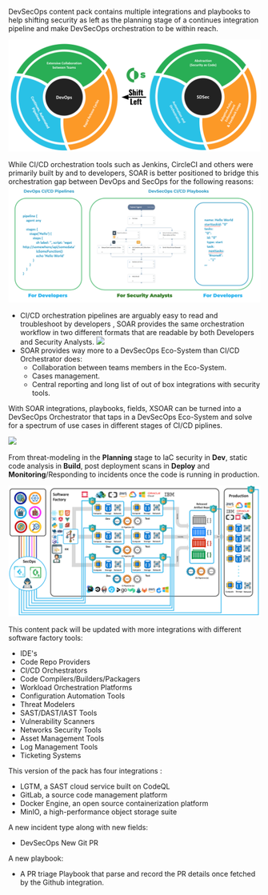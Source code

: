 DevSecOps content pack contains multiple integrations and playbooks to help shifting security as left as the planning stage of a continues integration pipeline and make DevSecOps orchestration to be within reach.

![](readme_images/Inspiration.png)

While CI/CD orchestration tools such as Jenkins, CircleCI and others were primarily built by and to developers, SOAR is better positioned to bridge this orchestration gap between DevOps and SecOps for the following reasons:
![](readme_images/Playbooks.png)
* CI/CD orchestration pipelines are arguably easy to read and troubleshoot by developers , SOAR provides the same orchestration workflow in two different formats that are readable by both Developers and Security Analysts.
![](readme_images/SOAR%20Features.png)
* SOAR provides way more to a DevSecOps Eco-System than CI/CD Orchestrator does:
    * Collaboration between teams members in the Eco-System.
    * Cases management.
    * Central reporting and long list of out of box integrations with security tools.

With SOAR integrations, playbooks, fields, XSOAR can be turned into a DevSecOps Orchestrator that taps in a DevSecOps Eco-System and solve for a spectrum of use cases in different stages of CI/CD piplines.

![](readme_images/DevOps%20Services.png)

From threat-modeling in the **Planning** stage to IaC security in **Dev**, static code analysis in **Build**, post deployment scans in **Deploy** and **Monitoring**/Responding to incidents once the code is running in production.

![](readme_images/Architecture.png)

This content pack will be updated with more integrations with different software factory tools:

- IDE's 
- Code Repo Providers
- CI/CD Orchestrators
- Code Compilers/Builders/Packagers
- Workload Orchestration Platforms
- Configuration Automation Tools
- Threat Modelers
- SAST/DAST/IAST Tools
- Vulnerability Scanners
- Networks Security Tools
- Asset Management Tools
- Log Management Tools
- Ticketing Systems


This version of the pack has four integrations :
* LGTM, a SAST cloud service built on CodeQL
* GitLab, a source code management platform
* Docker Engine, an open source containerization platform
* MinIO, a high-performance object storage suite

A new incident type along with new fields:
* DevSecOps New Git PR

A new playbook:
* A PR triage Playbook that parse and record the PR details once fetched by the Github integration.
